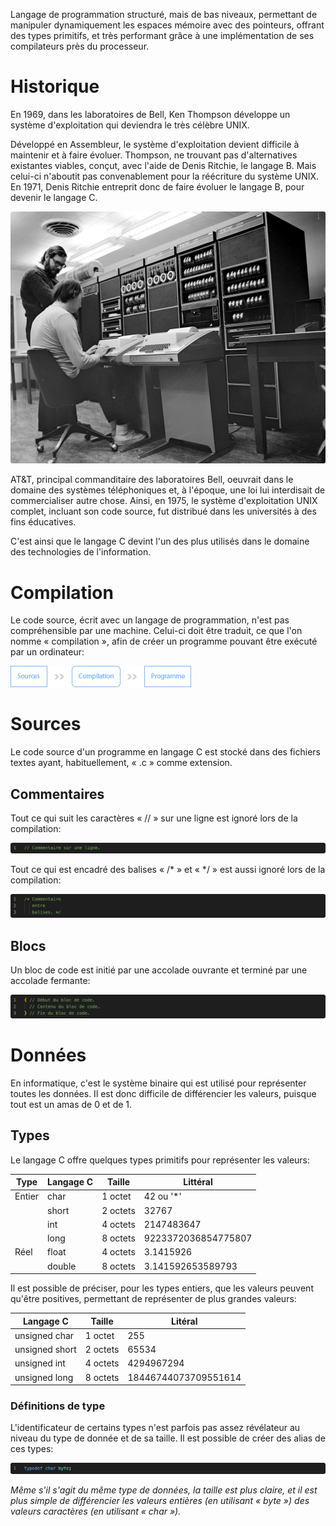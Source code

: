 Langage de programmation structuré, mais de bas niveaux, permettant de manipuler dynamiquement les espaces mémoire avec des pointeurs, offrant des types primitifs, et très performant grâce à une implémentation de ses compilateurs près du processeur.

# Historique

En 1969, dans les laboratoires de Bell, Ken Thompson développe un système d'exploitation qui deviendra le très célèbre UNIX.

Développé en Assembleur, le système d'exploitation devient difficile à maintenir et à faire évoluer. Thompson, ne trouvant pas d'alternatives existantes viables, conçut, avec l'aide de Denis Ritchie, le langage B. Mais celui-ci n'aboutit pas convenablement pour la réécriture du système UNIX. En 1971, Denis Ritchie entreprit donc de faire évoluer le langage B, pour devenir le langage C.

![Denis Ritchie et Ken Thompson](Images/CHistory.png)

AT\&T, principal commanditaire des laboratoires Bell, oeuvrait dans le domaine des systèmes téléphoniques et, à l'époque, une loi lui interdisait de commercialiser autre chose. Ainsi, en 1975, le système d'exploitation UNIX complet, incluant son code source, fut distribué dans les universités à des fins éducatives.

C'est ainsi que le langage C devint l'un des plus utilisés dans le domaine des technologies de l'information.

# Compilation

Le code source, écrit avec un langage de programmation, n'est pas compréhensible par une machine. Celui-ci doit être traduit, ce que l'on nomme « compilation », afin de créer un programme pouvant être exécuté par un ordinateur:

![Compilation](Images/CCompilation.png)

# Sources

Le code source d'un programme en langage C est stocké dans des fichiers textes ayant, habituellement, « .c » comme extension.

## Commentaires

Tout ce qui suit les caractères « // » sur une ligne est ignoré lors de la compilation:

![Commentaire](Images/CComment.png)

Tout ce qui est encadré des balises « /* » et « */ » est aussi ignoré lors de la compilation:

![Commentaire](Images/CTagComment.png)

## Blocs

Un bloc de code est initié par une accolade ouvrante et terminé par une accolade fermante:

![Bloc](Images/CCodeBlock.png)

# Données

En informatique, c'est le système binaire qui est utilisé pour représenter toutes les données. Il est donc difficile de différencier les valeurs, puisque tout est un amas de 0 et de 1.

## Types

Le langage C offre quelques types primitifs pour représenter les valeurs:

|Type  |Langage C|Taille  |Littéral           |
|------|---------|--------|-------------------|
|Entier|char     |1 octet |42 ou '*'          |
|      |short    |2 octets|32767              |
|      |int      |4 octets|2147483647         |
|      |long     |8 octets|9223372036854775807|
|Réel  |float    |4 octets|3.1415926          |
|      |double   |8 octets|3.141592653589793  |

Il est possible de préciser, pour les types entiers, que les valeurs peuvent qu'être positives, permettant de représenter de plus grandes valeurs:

|Langage C     |Taille  |Litéral             |
|--------------|--------|--------------------|
|unsigned char |1 octet |255                 |
|unsigned short|2 octets|65534               |
|unsigned int  |4 octets|4294967294          |
|unsigned long |8 octets|18446744073709551614|

### Définitions de type

L'identificateur de certains types n'est parfois pas assez révélateur au niveau du type de donnée et de sa taille. Il est possible de créer des alias de ces types:

![Définition de type](Images/CTypeDef.png)

*Même s'il s'agit du même type de données, la taille est plus claire, et il est plus simple de différencier les valeurs entières (en utilisant « byte ») des valeurs caractères (en utilisant « char »).*
